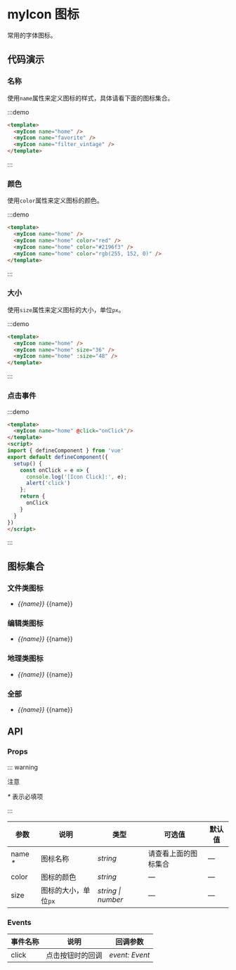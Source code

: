 # myIcon 图标
常用的字体图标。

## 代码演示

### 名称

使用`name`属性来定义图标的样式，具体请看下面的图标集合。

:::demo
```html
<template>
  <myIcon name="home" />
  <myIcon name="favorite" />
  <myIcon name="filter_vintage" />
</template>
```
:::

### 颜色

使用`color`属性来定义图标的颜色。

:::demo
```html
<template>
  <myIcon name="home" />
  <myIcon name="home" color="red" />
  <myIcon name="home" color="#2196f3" />
  <myIcon name="home" color="rgb(255, 152, 0)" />
</template>
```
:::

### 大小

使用`size`属性来定义图标的大小，单位`px`。

:::demo
```html
<template>
  <myIcon name="home" />
  <myIcon name="home" size="36" />
  <myIcon name="home" :size="48" />
</template>
```
:::

### 点击事件

:::demo
```html
<template>
  <myIcon name="home" @click="onClick"/>
</template>
<script>
import { defineComponent } from 'vue'
export default defineComponent({
  setup() {
    const onClick = e => {
      console.log('[Icon Click]:', e);
      alert('click')
    };
    return {
      onClick
    }
  }
})
</script>
```
:::

## 图标集合

### 文件类图标

<ul class="icon-list">
  <li v-for="name in $icon.file" :key="name">
    <i class="myIcon">{{name}}</i>
    <span class="icon-caption">{{name}}</span>
  </li>
</ul>

### 编辑类图标

<ul class="icon-list">
  <li v-for="name in $icon.editor" :key="name">
    <i class="myIcon">{{name}}</i>
    <span class="icon-caption">{{name}}</span>
  </li>
</ul>

### 地理类图标

<ul class="icon-list">
  <li v-for="name in $icon.maps" :key="name">
    <i class="myIcon">{{name}}</i>
    <span class="icon-caption">{{name}}</span>
  </li>
</ul>

### 全部

<ul class="icon-list">
  <li v-for="name in $icon.all" :key="name">
    <i class="myIcon">{{name}}</i>
    <span class="icon-caption">{{name}}</span>
  </li>
</ul>

## API

### Props

::: warning

注意

_*_ 表示必填项

:::

| 参数 | 说明 | 类型 | 可选值 | 默认值 |
| ---- | ---- | ---- | ------ | ------ |
| name _*_ | 图标名称 | _string_ | 请查看上面的图标集合 | — |
| color | 图标的颜色 | _string_ | — | — |
| size | 图标的大小，单位`px` | _string \| number_ | — | — |

### Events
| 事件名称  | 说明      | 回调参数  |
| --------- | --------- | --------- |
| click     | 点击按钮时的回调  | *event: Event*   |
